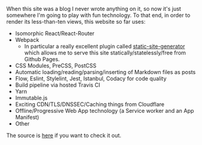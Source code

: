 When this site was a blog I never wrote anything on it, so now it's just somewhere I'm going to play with fun technology. To that end, in order to render its less-than-ten views, this website so far uses:

  - Isomorphic React/React-Router
  - Webpack
    - In particular a really excellent plugin called <a href="https://github.com/markdalgleish/static-site-generator-webpack-plugin" rel="noopener noreferrer" target="\_blank">static-site-generator</a> which allows me to serve this site statically/statelessly/free from Github Pages.
  - CSS Modules, PreCSS, PostCSS
  - Automatic loading/reading/parsing/inserting of Markdown files as posts
  - Flow, Eslint, Stylelint, Jest, Istanbul, Codacy for code quality
  - Build pipeline via hosted Travis CI
  - Yarn
  - Immutable.js
  - Exciting CDN/TLS/DNSSEC/Caching things from Cloudflare
  - Offline/Progressive Web App technology (a Service worker and an App Manifest)
  - Other

The source is <a href="https://github.com/tomruttle/www.tomruttle.com" rel="me noopener noreferrer" target="\_blank">here</a> if you want to check it out.

